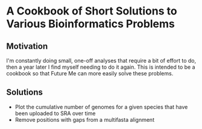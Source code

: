 # A Cookbook of Short Solutions to Various Bioinformatics Problems

## Motivation

I'm constantly doing small, one-off analyses that require a bit of effort to do, then a year later I find myself needing to do it again. This is intended to be a cookbook so that Future Me can more easily solve these problems.

## Solutions

- Plot the cumulative number of genomes for a given species that have been uploaded to SRA over time
- Remove positions with gaps from a multifasta alignment 
